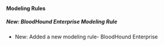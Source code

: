 
#### Modeling Rules

##### New: BloodHound Enterprise Modeling Rule

- New: Added a new modeling rule- BloodHound Enterprise 

